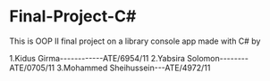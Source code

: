 # Final-Project-C#
This is OOP II final project on a library console app made with C# by


1.Kidus Girma------------ATE/6954/11
2.Yabsira Solomon--------ATE/0705/11
3.Mohammed Sheihussein---ATE/4972/11

